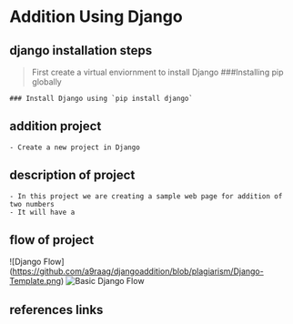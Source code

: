 # Addition Using Django
##	django installation steps
> First create a virtual enviornment to install Django 
    ###Installing pip globally
    
    ### Install Django using `pip install django`
## 	addition  project
    - Create a new project in Django
##	description of project
    - In this project we are creating a sample web page for addition of two numbers
    - It will have a 
##	flow of project
![Django Flow] (https://github.com/a9raag/djangoaddition/blob/plagiarism/Django-Template.png)
![Basic Django Flow](https://mdn.mozillademos.org/files/13931/basic-django.png)
##	references links


